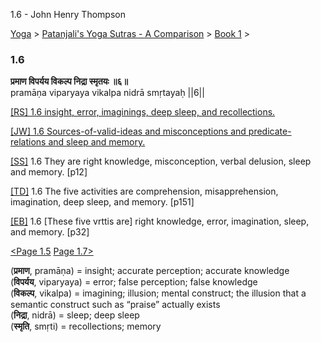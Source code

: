 1.6 - John Henry Thompson 

[Yoga](../../../yoga.md)‎ > ‎[Patanjali's Yoga Sutras - A Comparison](../../patanjani.md)‎ > ‎[Book 1](../book-1.md)‎ > ‎

### 1.6

**प्रमाण विपर्यय विकल्प निद्रा स्मृतयः ॥६॥**  
pramāṇa viparyaya vikalpa nidrā smṛtayaḥ ||6||  
  
  
[\[RS\] 1.6 insight, error, imaginings, deep sleep, and recollections.](http://www.ashtangayoga.info/philosophy/yoga-sutra-patanjali/chapter-1/item/pramana-viparyaya-vikalpa-nidra-smritayah/)  
  
[\[JW\] 1.6 Sources-of-valid-ideas and misconceptions and predicate-relations and sleep and memory.](http://books.google.com/books?id=YzFImjtOxUwC&pg=PA19&ci=89%2C1067%2C734%2C60&source=bookclip)  
  
[\[SS\]](http://www.amazon.com/Yoga-Sutras-Patanjali-Commentary-Satchidananda/dp/0932040381) 1.6 They are right knowledge, misconception, verbal delusion, sleep and memory. \[p12\]  
  
[\[TD\]](http://www.amazon.com/Heart-Yoga-Developing-Personal-Practice/dp/089281764X/ref=sr_1_5?ie=UTF8&qid=1326228195&sr=8-5) 1.6 The five activities are comprehension, misapprehension, imagination, deep sleep, and memory. \[p151\]  
  
[\[EB\]](http://www.amazon.com/Yoga-Sutras-Patanjali-Translation-Commentary/dp/0865477361/ref=sr_1_1?ie=UTF8&s=books&qid=1250508322&sr=1-1) 1.6 \[These five vrttis are\] right knowledge, error, imagination, sleep, and memory. \[p32\]  
  
  
[<Page 1.5](15.md) [Page 1.7>](17.md)  

  

(**प्रमाण**, pramāṇa) = insight; accurate perception; accurate knowledge  
(**विपर्यय**, viparyaya) = error; false perception; false knowledge  
(**विकल्प**, vikalpa) = imagining; illusion; mental construct; the illusion that a semantic construct such as “praise” actually exists  
(**निद्रा**, nidrā) = sleep; deep sleep  
(**स्मृति**, smṛti) = recollections; memory

